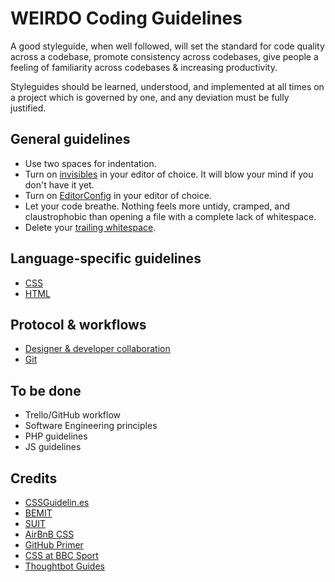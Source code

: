 # WEIRDO Coding Guidelines

A good styleguide, when well followed, will set the standard for code quality across a codebase, promote consistency across codebases, give people a feeling of familiarity across codebases & increasing productivity.

Styleguides should be learned, understood, and implemented at all times on a project which is governed by one, and any deviation must be fully justified.

## General guidelines
- Use two spaces for indentation.
- Turn on [invisibles](https://www.google.com/search?q=turn+on+invisibles+[EDITOR]) in your editor of choice. It will blow your mind if you don't have it yet.
- Turn on [EditorConfig](https://www.google.com.au/search?q=editorconfig+%5BEDITOR%5D&gws_rd=cr&dcr=0&ei=FuopWpI4hsTSBJeQhpAD) in your editor of choice.
- Let your code breathe. Nothing feels more untidy, cramped, and claustrophobic than opening a file with a complete lack of whitespace.
- Delete your [trailing whitespace](http://programmers.stackexchange.com/questions/121555/why-is-trailing-whitespace-a-big-deal).

## Language-specific guidelines
- [CSS](/coding/css)
- [HTML](/coding/html)

## Protocol & workflows
- [Designer & developer collaboration](/coding/collab)
- [Git](/coding/git)

## To be done

- Trello/GitHub workflow
- Software Engineering principles
- PHP guidelines
- JS guidelines

## Credits

- [CSSGuidelin.es](https://cssguidelin.es)
- [BEMIT](https://csswizardry.com/2015/08/bemit-taking-the-bem-naming-convention-a-step-further/)
- [SUIT](https://github.com/suitcss/suit/tree/master/doc)
- [AirBnB CSS](https://github.com/airbnb/css)
- [GitHub Primer](https://github.com/primer/primer)
- [CSS at BBC Sport](https://medium.com/bbc-design-engineering/css-at-bbc-sport-part-1-bab546184e66)
- [Thoughtbot Guides](https://github.com/thoughtbot/guides)